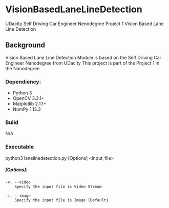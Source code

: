 # VisionBasedLaneLineDetection
UDacity Self Driving Car Engineer Nenodegree Project 1 Vision Based Lane Line Detection

## Background
Vision Based Lane Line Detection Module is based on the Self Driving Car Engineer Nanodegree from UDacity
This project is part of the Project 1 in the Nanodegree

### Dependiency:
- Python 3
- OpenCV 3.3.1+
- Matplotlib 2.1.1+
- NumPy 1.13.3

### Build
  N/A

### Executable
  python3 lanelinedetection.py [Options] <input_file>
  
  ##### [Options]:
	-v, --video
		Specify the input file is Video Stream

	-i, --image
		Specify the input file is Image (Default)
